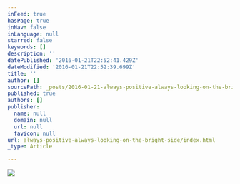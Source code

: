 ```yaml
---
inFeed: true
hasPage: true
inNav: false
inLanguage: null
starred: false
keywords: []
description: ''
datePublished: '2016-01-21T22:52:41.429Z'
dateModified: '2016-01-21T22:52:39.699Z'
title: ''
author: []
sourcePath: _posts/2016-01-21-always-positive-always-looking-on-the-bright-side.md
published: true
authors: []
publisher:
  name: null
  domain: null
  url: null
  favicon: null
url: always-positive-always-looking-on-the-bright-side/index.html
_type: Article

---
```

![](https://s3-us-west-2.amazonaws.com/the-grid-img/p/76e511a358eda8e853920f5047967e9320a9c8bf.jpg)